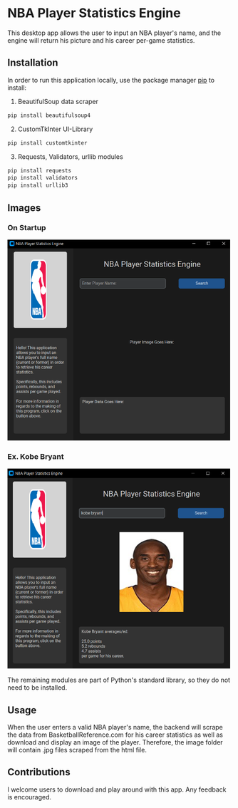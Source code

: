 # NBA Player Statistics Engine

This desktop app allows the user to input an NBA player's name, and the engine will return his picture and his career per-game statistics.

## Installation

In order to run this application locally, use the package manager [pip](https://pip.pypa.io/en/stable/) to install:

1. BeautifulSoup data scraper
```bash
pip install beautifulsoup4
```

2. CustomTkInter UI-Library
```bash
pip install customtkinter
```

3. Requests, Validators, urllib modules
```bash
pip install requests
pip install validators
pip install urllib3
```

## Images

### On Startup
<img src="images/ProjectWhenIntialized.PNG" alt="drawing" style="width:500px;"/>

### Ex. Kobe Bryant
<img src="images/projectLinkedin.PNG" alt="drawing" style="width:500px;"/>


The remaining modules are part of Python's standard library, so they do not need to be installed.

## Usage

When the user enters a valid NBA player's name, the backend will scrape the data from BasketballReference.com for his career statistics as well as download and display an image of the player. Therefore, the image folder will contain .jpg files scraped from the html file.

## Contributions

I welcome users to download and play around with this app. Any feedback is encouraged.
